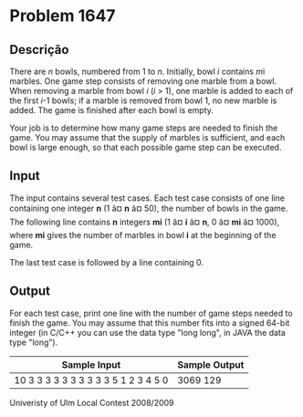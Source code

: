 # Problem 1647

Descrição
----------

There are *n* bowls, numbered from 1 to *n*. Initially, bowl *i* contains *m*i marbles. One game step consists of removing one marble from a bowl. When removing a marble from bowl *i* (*i* > 1), one marble is added to each of the first *i*-1 bowls; if a marble is removed from bowl 1, no new marble is added. The game is finished after each bowl is empty.

Your job is to determine how many game steps are needed to finish the game. You may assume that the supply of marbles is sufficient, and each bowl is large enough, so that each possible game step can be executed.

Input
-----

The input contains several test cases. Each test case consists of one line containing one integer **n** (1 â¤ **n** â¤ 50), the number of bowls in the game. The following line contains **n** integers **mi** (1 â¤ **i** â¤ **n**, 0 â¤ **mi** â¤ 1000), where **mi** gives the number of marbles in bowl **i** at the beginning of the game.

The last test case is followed by a line containing 0.

Output
------

For each test case, print one line with the number of game steps needed to finish the game. You may assume that this number fits into a signed 64-bit integer (in C/C++ you can use the data type "long long", in JAVA the data type "long").


| Sample Input | Sample Output |
| --- | --- |
| 10  3 3 3 3 3 3 3 3 3 3  5  1 2 3 4 5  0 | 3069  129 |

Univeristy of Ulm Local Contest 2008/2009


